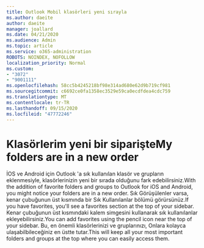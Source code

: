 ```yaml
---
title: Outlook Mobil klasörleri yeni sırayla
ms.author: daeite
author: daeite
manager: joallard
ms.date: 04/21/2020
ms.audience: Admin
ms.topic: article
ms.service: o365-administration
ROBOTS: NOINDEX, NOFOLLOW
localization_priority: Normal
ms.custom:
- "3072"
- "9001111"
ms.openlocfilehash: 58cc5b4245218bf98e314ad680e62d9b719cf981
ms.sourcegitcommit: c6692ce0fa1358ec3529e59ca0ecdfdea4cdc759
ms.translationtype: MT
ms.contentlocale: tr-TR
ms.lasthandoff: 09/15/2020
ms.locfileid: "47772246"
---
```

# <a name="my-folders-are-in-a-new-order"></a><span data-ttu-id="88345-102">Klasörlerim yeni bir siparişte</span><span class="sxs-lookup"><span data-stu-id="88345-102">My folders are in a new order</span></span>

<span data-ttu-id="88345-103">İOS ve Android için Outlook 'a sık kullanılan klasör ve grupların eklenmesiyle, klasörlerinizin yeni bir sırada olduğunu fark edebilirsiniz.</span><span class="sxs-lookup"><span data-stu-id="88345-103">With the addition of favorite folders and groups to Outlook for iOS and Android, you might notice your folders are in a new order.</span></span> <span data-ttu-id="88345-104">Sık Görüşülenler varsa, kenar çubuğunun üst kısmında bir Sık Kullanılanlar bölümü görürsünüz.</span><span class="sxs-lookup"><span data-stu-id="88345-104">If you have favorites, you'll see a favorites section at the top of your sidebar.</span></span> <span data-ttu-id="88345-105">Kenar çubuğunun üst kısmındaki kalem simgesini kullanarak sık kullanılanlar ekleyebilirsiniz.</span><span class="sxs-lookup"><span data-stu-id="88345-105">You can add favorites using the pencil icon near the top of your sidebar.</span></span> <span data-ttu-id="88345-106">Bu, en önemli klasörlerinizi ve gruplarınızı, Onlara kolayca ulaşabilbileceğiniz en üstte tutar.</span><span class="sxs-lookup"><span data-stu-id="88345-106">This will keep all your most important folders and groups at the top where you can easily access them.</span></span>